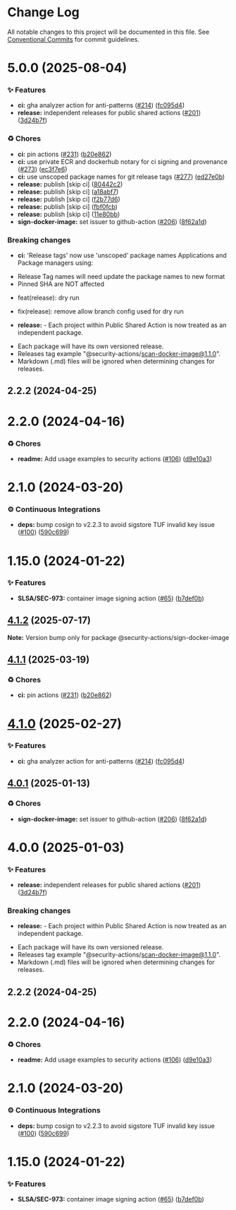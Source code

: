 # Change Log

All notable changes to this project will be documented in this file.
See [Conventional Commits](https://conventionalcommits.org) for commit guidelines.

# 5.0.0 (2025-08-04)


### ✨ Features

* **ci:** gha analyzer action for anti-patterns ([#214](https://github.com/Kong/public-shared-actions/issues/214)) ([fc095d4](https://github.com/Kong/public-shared-actions/commit/fc095d45e81a8107a5b710b4b6a67cf4b0cf6aa5))
* **release:** independent releases for public shared actions ([#201](https://github.com/Kong/public-shared-actions/issues/201)) ([3d24b7f](https://github.com/Kong/public-shared-actions/commit/3d24b7f70c912df037063a571e59e789f4e49fc2))


### ♻️ Chores

* **ci:** pin actions ([#231](https://github.com/Kong/public-shared-actions/issues/231)) ([b20e862](https://github.com/Kong/public-shared-actions/commit/b20e862374458b5a3be19d2934de79e0529e0c88))
* **ci:** use private ECR and dockerhub notary for ci signing and provenance ([#273](https://github.com/Kong/public-shared-actions/issues/273)) ([ec3f7e6](https://github.com/Kong/public-shared-actions/commit/ec3f7e6638900dfb56c6963b61659512fc6dbe54))
* **ci:** use unscoped package names for git release tags ([#277](https://github.com/Kong/public-shared-actions/issues/277)) ([ed27e0b](https://github.com/Kong/public-shared-actions/commit/ed27e0b1baa15f43ad10420444bdd4f2fc2b3dab))
* **release:** publish [skip ci] ([80442c2](https://github.com/Kong/public-shared-actions/commit/80442c24d193f2a116f9305723ac144a297a8c6a))
* **release:** publish [skip ci] ([a18abf7](https://github.com/Kong/public-shared-actions/commit/a18abf762d6e2444bcbfd20de70451ea1e3bc1b1))
* **release:** publish [skip ci] ([f2b77d6](https://github.com/Kong/public-shared-actions/commit/f2b77d6aa619dbe3bfcc1ac4f99af7d02614e90a))
* **release:** publish [skip ci] ([fbf0fcb](https://github.com/Kong/public-shared-actions/commit/fbf0fcb6762ab4080fd2813d2e3eec0564cbdbf0))
* **release:** publish [skip ci] ([11e80bb](https://github.com/Kong/public-shared-actions/commit/11e80bb231ae182696a52f7ec7b0b9fae53303bf))
* **sign-docker-image:** set issuer to github-action ([#206](https://github.com/Kong/public-shared-actions/issues/206)) ([8f62a1d](https://github.com/Kong/public-shared-actions/commit/8f62a1ddf8c9c57c80ca0968a0d49e07902c0020))


### Breaking changes

* **ci:** 'Release tags' now use 'unscoped' package names
Applications and Package managers using:
- Release Tag names will need update the package names to new format
- Pinned SHA are NOT affected

* feat(release): dry run

* fix(release): remove allow branch config used for dry run
* **release:** - Each project within Public Shared Action is now treated as an independent package.
- Each package will have its own versioned release.
- Releases tag example "@security-actions/scan-docker-image@1.1.0".
- Markdown (.md) files will be ignored when determining changes for releases.



## 2.2.2 (2024-04-25)



# 2.2.0 (2024-04-16)


### ♻️ Chores

* **readme:** Add usage examples to security actions ([#106](https://github.com/Kong/public-shared-actions/issues/106)) ([d9e10a3](https://github.com/Kong/public-shared-actions/commit/d9e10a320e1fe023ac52e380d349b26bba67152b))



# 2.1.0 (2024-03-20)


### ⚙️ Continuous Integrations

* **deps:** bump cosign to v2.2.3 to avoid sigstore TUF invalid key issue ([#100](https://github.com/Kong/public-shared-actions/issues/100)) ([590c699](https://github.com/Kong/public-shared-actions/commit/590c699fe824010d7d563a33cc60500d847d3f9e))



# 1.15.0 (2024-01-22)


### ✨ Features

* **SLSA/SEC-973:** container image signing action ([#65](https://github.com/Kong/public-shared-actions/issues/65)) ([b7def0b](https://github.com/Kong/public-shared-actions/commit/b7def0b377d98a22f0184651d6d9c93617312d82))





## [4.1.2](https://github.com/Kong/public-shared-actions/compare/@security-actions/sign-docker-image@4.1.1...@security-actions/sign-docker-image@4.1.2) (2025-07-17)

**Note:** Version bump only for package @security-actions/sign-docker-image





## [4.1.1](https://github.com/Kong/public-shared-actions/compare/@security-actions/sign-docker-image@4.1.0...@security-actions/sign-docker-image@4.1.1) (2025-03-19)


### ♻️ Chores

* **ci:** pin actions ([#231](https://github.com/Kong/public-shared-actions/issues/231)) ([b20e862](https://github.com/Kong/public-shared-actions/commit/b20e862374458b5a3be19d2934de79e0529e0c88))





# [4.1.0](https://github.com/Kong/public-shared-actions/compare/@security-actions/sign-docker-image@4.0.1...@security-actions/sign-docker-image@4.1.0) (2025-02-27)


### ✨ Features

* **ci:** gha analyzer action for anti-patterns ([#214](https://github.com/Kong/public-shared-actions/issues/214)) ([fc095d4](https://github.com/Kong/public-shared-actions/commit/fc095d45e81a8107a5b710b4b6a67cf4b0cf6aa5))





## [4.0.1](https://github.com/Kong/public-shared-actions/compare/@security-actions/sign-docker-image@4.0.0...@security-actions/sign-docker-image@4.0.1) (2025-01-13)


### ♻️ Chores

* **sign-docker-image:** set issuer to github-action ([#206](https://github.com/Kong/public-shared-actions/issues/206)) ([8f62a1d](https://github.com/Kong/public-shared-actions/commit/8f62a1ddf8c9c57c80ca0968a0d49e07902c0020))





# 4.0.0 (2025-01-03)


### ✨ Features

* **release:** independent releases for public shared actions ([#201](https://github.com/Kong/public-shared-actions/issues/201)) ([3d24b7f](https://github.com/Kong/public-shared-actions/commit/3d24b7f70c912df037063a571e59e789f4e49fc2))


### Breaking changes

* **release:** - Each project within Public Shared Action is now treated as an independent package.
- Each package will have its own versioned release.
- Releases tag example "@security-actions/scan-docker-image@1.1.0".
- Markdown (.md) files will be ignored when determining changes for releases.



## 2.2.2 (2024-04-25)



# 2.2.0 (2024-04-16)


### ♻️ Chores

* **readme:** Add usage examples to security actions ([#106](https://github.com/Kong/public-shared-actions/issues/106)) ([d9e10a3](https://github.com/Kong/public-shared-actions/commit/d9e10a320e1fe023ac52e380d349b26bba67152b))



# 2.1.0 (2024-03-20)


### ⚙️ Continuous Integrations

* **deps:** bump cosign to v2.2.3 to avoid sigstore TUF invalid key issue ([#100](https://github.com/Kong/public-shared-actions/issues/100)) ([590c699](https://github.com/Kong/public-shared-actions/commit/590c699fe824010d7d563a33cc60500d847d3f9e))



# 1.15.0 (2024-01-22)


### ✨ Features

* **SLSA/SEC-973:** container image signing action ([#65](https://github.com/Kong/public-shared-actions/issues/65)) ([b7def0b](https://github.com/Kong/public-shared-actions/commit/b7def0b377d98a22f0184651d6d9c93617312d82))
